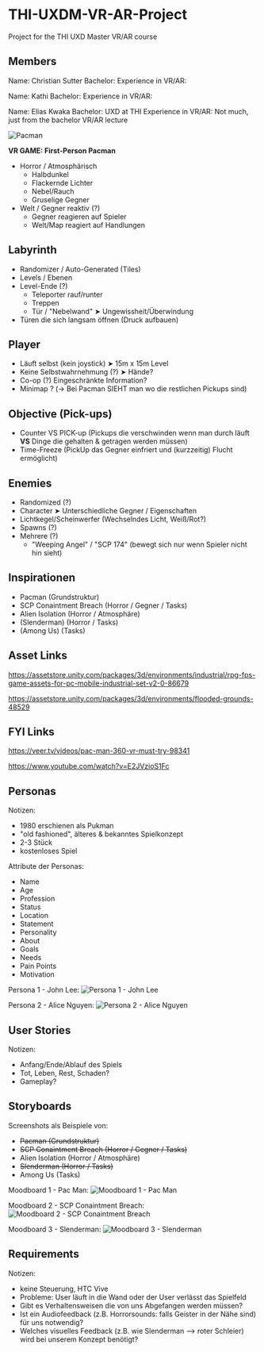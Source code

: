 # THI-UXDM-VR-AR-Project
Project for the THI UXD Master VR/AR course

## Members
Name: Christian Sutter
Bachelor:
Experience in VR/AR:

Name: Kathi
Bachelor:
Experience in VR/AR:

Name: Elias Kwaka
Bachelor: UXD at THI
Experience in VR/AR: Not much, just from the bachelor VR/AR lecture


![Pacman](https://katzlberger.ai/wp-content/uploads/2020/05/pacman-screen.jpg)

**VR GAME: First-Person Pacman**
- Horror / Atmosphärisch
	- Halbdunkel
	- Flackernde Lichter
	- Nebel/Rauch
	- Gruselige Gegner
- Welt / Gegner reaktiv (?)
	- Gegner reagieren auf Spieler
	- Welt/Map reagiert auf Handlungen
	
## Labyrinth
- Randomizer / Auto-Generated (Tiles)
- Levels / Ebenen
- Level-Ende (?) 
	- Teleporter rauf/runter 
	- Treppen 
	- Tür / "Nebelwand" ➤ Ungewissheit/Überwindung
- Türen die sich langsam öffnen (Druck aufbauen)

## Player
- Läuft selbst (kein joystick) ➤ 15m x 15m Level
- Keine Selbstwahrnehmung (?) ➤ Hände?
- Co-op (?) Eingeschränkte Information?
- Minimap ? (-> Bei Pacman SIEHT man wo die restlichen Pickups sind)

## Objective (Pick-ups)
- Counter VS PICK-up (Pickups die verschwinden wenn man durch läuft **VS** Dinge die gehalten & getragen werden müssen)
- Time-Freeze (PickUp das Gegner einfriert und (kurzzeitig) Flucht ermöglicht)

## Enemies
- Randomized (?)
- Character ➤ Unterschiedliche Gegner / Eigenschaften
- Lichtkegel/Scheinwerfer (Wechselndes Licht, Weiß/Rot?)
- Spawns (?)
- Mehrere (?)
	- "Weeping Angel" / "SCP 174" (bewegt sich nur wenn Spieler nicht hin sieht)
	
## Inspirationen

- Pacman (Grundstruktur)
- SCP Conaintment Breach (Horror / Gegner / Tasks)
- Alien Isolation (Horror / Atmosphäre)
- (Slenderman) (Horror / Tasks)
- (Among Us) (Tasks)

## Asset Links

https://assetstore.unity.com/packages/3d/environments/industrial/rpg-fps-game-assets-for-pc-mobile-industrial-set-v2-0-86679

https://assetstore.unity.com/packages/3d/environments/flooded-grounds-48529

## FYI Links

https://veer.tv/videos/pac-man-360-vr-must-try-98341

https://www.youtube.com/watch?v=E2JVzioS1Fc


## Personas

Notizen:
- 1980 erschienen als Pukman
- "old fashioned", älteres & bekanntes Spielkonzept
- 2-3 Stück
- kostenloses Spiel

Attribute der Personas:
- Name
- Age
- Profession
- Status
- Location
- Statement
- Personality
- About
- Goals
- Needs
- Pain Points
- Motivation

Persona 1 - John Lee:
![Persona 1 - John Lee](https://s12.directupload.net/images/201029/gy6sbnqj.png)

Persona 2 - Alice Nguyen:
![Persona 2 - Alice Nguyen](https://s12.directupload.net/images/201029/cftysast.png)

## User Stories

Notizen:
- Anfang/Ende/Ablauf des Spiels
- Tot, Leben, Rest, Schaden?
- Gameplay?

## Storyboards

Screenshots als Beispiele von:
- ~~Pacman (Grundstruktur)~~
- ~~SCP Conaintment Breach (Horror / Gegner / Tasks)~~
- Alien Isolation (Horror / Atmosphäre)
- ~~Slenderman (Horror / Tasks)~~
- Among Us (Tasks)

Moodboard 1 - Pac Man:
![Moodboard 1 - Pac Man](https://s12.directupload.net/images/201029/2m6a98ps.png)

Moodboard 2 - SCP Conaintment Breach:
![Moodboard 2 - SCP Conaintment Breach](https://s12.directupload.net/images/201029/zcultteq.png)

Moodboard 3 - Slenderman:
![Moodboard 3 - Slenderman](https://s12.directupload.net/images/201029/hgptkmjb.png)


## Requirements

Notizen:
- keine Steuerung, HTC Vive
- Probleme: User läuft in die Wand oder der User verlässt das Spielfeld
- Gibt es Verhaltensweisen die von uns Abgefangen werden müssen?
- Ist ein Audiofeedback (z.B. Horrorsounds: falls Geister in der Nähe sind) für uns notwendig?
- Welches visuelles Feedback (z.B. wie Slenderman --> roter Schleier) wird bei unserem Konzept benötigt?
